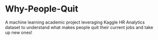 # Why-People-Quit
A machine learning academic project leveraging Kaggle HR Analytics dataset to understand what makes people quit their current jobs and take up new ones!
